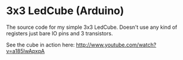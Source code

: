 3x3 LedCube (Arduino)
====================

The source code for my simple 3x3 LedCube. Doesn't use any kind of registers just bare IO pins and 3 transistors.

See the cube in action here: http://www.youtube.com/watch?v=a185lwApxpA
